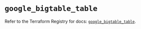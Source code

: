 # `google_bigtable_table`

Refer to the Terraform Registry for docs: [`google_bigtable_table`](https://registry.terraform.io/providers/hashicorp/google-beta/6.38.0/docs/resources/google_bigtable_table).
